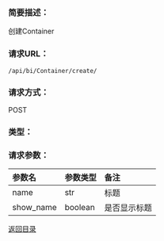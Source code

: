 ### **简要描述：**

创建Container

### **请求URL：**

`/api/bi/Container/create/`

### **请求方式：**

POST

### **类型：**


### **请求参数：**

|参数名|参数类型|备注|
|:--|:--|:--|
|name|str|标题|
|show_name|boolean|是否显示标题|

[返回目录](../base.md)

